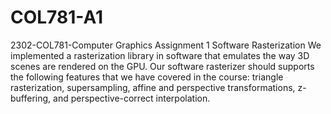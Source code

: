 # COL781-A1
2302-COL781-Computer Graphics Assignment 1
Software Rasterization
We implemented a rasterization library in software that emulates the way 3D scenes are rendered on the GPU. Our software rasterizer should supports the following features that we have covered in the course: triangle rasterization, supersampling, affine and perspective transformations, z-buffering, and perspective-correct interpolation.
